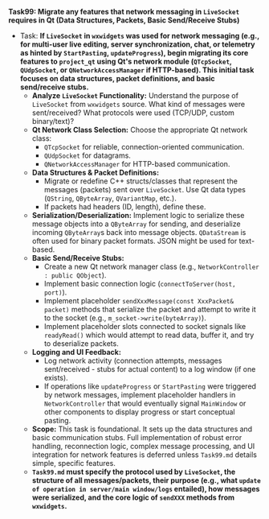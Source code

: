 **Task99: Migrate any features that network messaging in `LiveSocket` requires in Qt (Data Structures, Packets, Basic Send/Receive Stubs)**
- Task: **If `LiveSocket` in `wxwidgets` was used for network messaging (e.g., for multi-user live editing, server synchronization, chat, or telemetry as hinted by `StartPasting`, `updateProgress`), begin migrating its core features to `project_qt` using Qt's network module (`QTcpSocket`, `QUdpSocket`, or `QNetworkAccessManager` if HTTP-based). This initial task focuses on data structures, packet definitions, and basic send/receive stubs.**
    - **Analyze `LiveSocket` Functionality:** Understand the purpose of `LiveSocket` from `wxwidgets` source. What kind of messages were sent/received? What protocols were used (TCP/UDP, custom binary/text)?
    - **Qt Network Class Selection:** Choose the appropriate Qt network class:
        -   `QTcpSocket` for reliable, connection-oriented communication.
        -   `QUdpSocket` for datagrams.
        -   `QNetworkAccessManager` for HTTP-based communication.
    - **Data Structures & Packet Definitions:**
        -   Migrate or redefine C++ structs/classes that represent the messages (packets) sent over `LiveSocket`. Use Qt data types (`QString`, `QByteArray`, `QVariantMap`, etc.).
        -   If packets had headers (ID, length), define these.
    - **Serialization/Deserialization:** Implement logic to serialize these message objects into a `QByteArray` for sending, and deserialize incoming `QByteArray`s back into message objects. `QDataStream` is often used for binary packet formats. JSON might be used for text-based.
    - **Basic Send/Receive Stubs:**
        -   Create a new Qt network manager class (e.g., `NetworkController : public QObject`).
        -   Implement basic connection logic (`connectToServer(host, port)`).
        -   Implement placeholder `sendXxxMessage(const XxxPacket& packet)` methods that serialize the packet and attempt to write it to the socket (e.g., `m_socket->write(byteArray)`).
        -   Implement placeholder slots connected to socket signals like `readyRead()` which would attempt to read data, buffer it, and try to deserialize packets.
    - **Logging and UI Feedback:**
        -   Log network activity (connection attempts, messages sent/received - stubs for actual content) to a log window (if one exists).
        -   If operations like `updateProgress` or `StartPasting` were triggered by network messages, implement placeholder handlers in `NetworkController` that would eventually signal `MainWindow` or other components to display progress or start conceptual pasting.
    - **Scope:** This task is foundational. It sets up the data structures and basic communication stubs. Full implementation of robust error handling, reconnection logic, complex message processing, and UI integration for network features is deferred unless `Task99.md` details simple, specific features.
    - **`Task99.md` must specify the protocol used by `LiveSocket`, the structure of all messages/packets, their purpose (e.g., what `update of operation in server/main window/logs` entailed), how messages were serialized, and the core logic of `sendXXX` methods from `wxwidgets`.**
